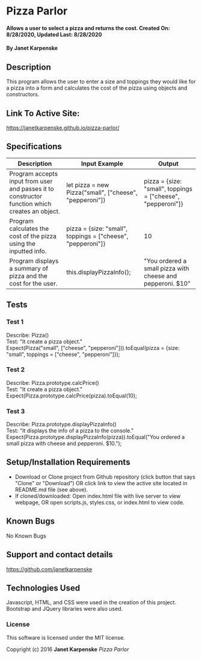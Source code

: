 # Pizza Parlor

#### Allows a user to select a pizza and returns the cost. Created On: 8/28/2020, Updated Last: 8/28/2020

#### By Janet Karpenske

## Description

This program allows the user to enter a size and toppings they would like for a pizza into a form and calculates the cost of the pizza using objects and constructors.

## Link To Active Site:
https://janetkarpenske.github.io/pizza-parlor/

## Specifications
| Description | Input Example | Output |
|-------------|---------------|--------|
| Program accepts input from user and passes it to constructor function which creates an object. | let pizza = new Pizza("small", ["cheese", "pepperoni"]) | pizza = {size: "small", toppings = ["cheese", "pepperoni"]} |
| Program calculates the cost of the pizza using the inputted info. | pizza = {size: "small", toppings = ["cheese", "pepperoni"]} | 10 |
| Program displays a summary of pizza and the cost for the user. | this.displayPizzaInfo(); | "You ordered a small pizza with cheese and pepperoni. $10" |

## Tests
### Test 1
Describe: Pizza() </br>
Test: "It create a pizza object." </br>
Expect(Pizza("small", ["cheese", "pepperoni"])).toEqual(pizza = {size: "small", toppings = ["cheese", "pepperoni"]});
### Test 2
Describe: Pizza.prototype.calcPrice() </br>
Test: "It create a pizza object." </br>
Expect(Pizza.prototype.calcPrice(pizza).toEqual(10);
### Test 3
Describe: Pizza.prototype.displayPizzaInfo() </br>
Test: "It displays the info of a pizza to the console." </br>
Expect(Pizza.prototype.displayPizzaInfo(pizza)).toEqual("You ordered a small pizza with cheese and pepperoni. $10.");


## Setup/Installation Requirements

* Download or Clone project from Github repository (click button that says "Clone" or "Download") OR click link to view the active site located in README.md file (see above). 
* If cloned/downloaded: Open index.html file with live server to view webpage, OR open scripts.js, styles.css, or index.html to view code.

## Known Bugs

No Known Bugs

## Support and contact details

https://github.com/janetkarpenske

## Technologies Used

Javascript, HTML, and CSS were used in the creation of this project. Bootstrap and JQuery libraries were also used.

### License

This software is licensed under the MIT license.

Copyright (c) 2016 **Janet Karpenske** _Pizza Parlor_